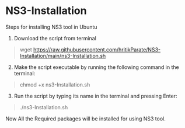 # NS3-Installation
Steps for installing NS3 tool in Ubuntu


1. Download the script from terminal

>  wget https://raw.githubusercontent.com/hritikParate/NS3-Installation/main/ns3-Installation.sh



2. Make the script executable by running the following command in the terminal:

>  chmod +x ns3-Installation.sh


3. Run the script by typing its name in the terminal and pressing Enter:

>  ./ns3-Installation.sh


Now All the Required packages will be installed for using NS3 tool.
